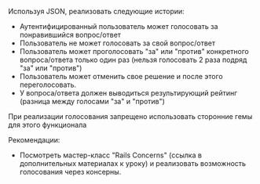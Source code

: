 Используя JSON, реализовать следующие истории:
 
 - Аутентифицированный пользователь может голосовать за понравившийся вопрос/ответ
 - Пользователь не может голосовать за свой вопрос/ответ
 - Пользователь может проголосовать "за" или "против" конкретного вопроса/ответа только один раз (нельзя голосовать 2 раза подряд "за" или "против")
 - Пользователь может отменить свое решение и после этого переголосовать.
 - У вопроса/ответа должен выводиться результирующий рейтинг (разница между голосами "за" и "против")

При реализации голосования запрещено использовать сторонние гемы для этого функционала

Рекомендации:
 - Посмотреть мастер-класс "Rails Concerns" (ссылка в дополнительных материалах к уроку) и реализовать возможность голосования через консерны.